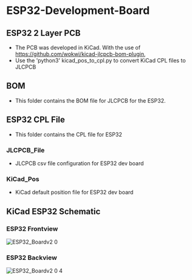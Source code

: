 # ESP32-Development-Board
## ESP32 2 Layer PCB
* The PCB was developed in KiCad. With the use of https://github.com/wokwi/kicad-jlcpcb-bom-plugin, 
* Use the 'python3' kicad_pos_to_cpl.py to convert KiCad CPL files to JLCPCB 
## BOM
* This folder contains the BOM file for JLCPCB for the ESP32. 
## ESP32 CPL File
* This folder contains the CPL file for ESP32
 ### JLCPCB_File
  *  JLCPCB csv file configuration for ESP32 dev board
 ### KiCad_Pos
  * KiCad default position file for ESP32 dev board

## KiCad ESP32 Schematic

### ESP32 Frontview
![ESP32_Boardv2 0](https://user-images.githubusercontent.com/60948298/136732730-b7ed421c-e587-4605-b155-3e802fa27417.png)

### ESP32 Backview
![ESP32_Boardv2 0 4](https://user-images.githubusercontent.com/60948298/136732725-691a5665-125e-4313-8c9e-f1df474d52aa.png)
